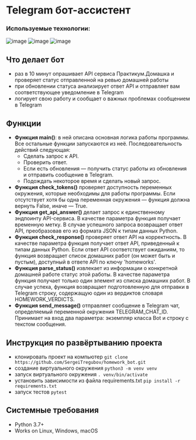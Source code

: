 # Telegram бот-ассистент

### Используемые технологии:
![image](https://img.shields.io/badge/Python-FFD43B?style=for-the-badge&logo=python&logoColor=blue)
![image](https://img.shields.io/badge/VSCode-0078D4?style=for-the-badge&logo=visual%20studio%20code&logoColor=white)
![image](https://img.shields.io/badge/GitHub-100000?style=for-the-badge&logo=github&logoColor=white)


## Что делает бот
* раз в 10 минут опрашивает API сервиса Практикум.Домашка и проверяет статус отправленной на ревью домашней работы
* при обновлении статуса анализирует ответ API и отправляет вам соответствующее уведомление в Telegram
* логирует свою работу и сообщает о важных проблемах сообщением в Telegram

## Функции
* **Функция main()**: в ней описана основная логика работы программы. Все остальные функции запускаются из неё. Последовательность действий следующая:
    * Сделать запрос к API.
    * Проверить ответ.
    * Если есть обновления — получить статус работы из обновления и отправить сообщение в Telegram.
    * Подождать некоторое время и сделать новый запрос.
* **Функция check_tokens()** проверяет доступность переменных окружения, которые необходимы для работы программы. Если отсутствует хотя бы одна переменная окружения — функция должна вернуть False, иначе — True.
* **Функция get_api_answer()** делает запрос к единственному эндпоинту API-сервиса. В качестве параметра функция получает временную метку. В случае успешного запроса возвращает ответ API, преобразовав его из формата JSON к типам данных Python.
* **Функция check_response()** проверяет ответ API на корректность. В качестве параметра функция получает ответ API, приведенный к типам данных Python. Если ответ API соответствует ожиданиям, то функция возвращает список домашних работ (он может быть и пустым), доступный в ответе API по ключу 'homeworks'.
* **Функция parse_status()** извлекает из информации о конкретной домашней работе статус этой работы. В качестве параметра функция получает только один элемент из списка домашних работ. В случае успеха, функция возвращает подготовленную для отправки в Telegram строку, содержащую один из вердиктов словаря HOMEWORK_VERDICTS.
* **Функция send_message()** отправляет сообщение в Telegram чат, определяемый переменной окружения TELEGRAM_CHAT_ID. Принимает на вход два параметра: экземпляр класса Bot и строку с текстом сообщения.

## Инструкция по развёртыванию проекта
* клонировать проект на компьютер `git clone https://github.com/SergeiTregubov/homework_bot.git`
* создание виртуального окружения `python3 -m venv venv`
* запуск виртуального окружения `. venv/bin/activate`
* установить зависимости из файла requirements.txt `pip install -r requirements.txt`
* запуск тестов `pytest`


## Системные требования
* Python 3.7+
* Works on Linux, Windows, macOS
